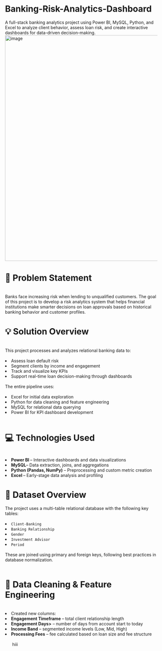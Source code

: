 # Banking-Risk-Analytics-Dashboard

A full-stack banking analytics project using Power BI, MySQL, Python, and Excel to analyze client behavior, assess loan risk, and create interactive dashboards for data-driven decision-making.
<img width="1280" height="745" alt="image" src="https://github.com/user-attachments/assets/7698988f-1c21-4d3a-aab1-d4ae09eaca8b" />
</br>
<h1>🧠 Problem Statement</h1></br>
Banks face increasing risk when lending to unqualified customers. The goal of this project is to develop a risk analytics system that helps financial institutions make smarter decisions on loan approvals based on historical banking behavior and customer profiles.
</br>
<h1>💡 Solution Overview</h1></br>
This project processes and analyzes relational banking data to:
</br></br>
<li>Assess loan default risk</li>
<li>Segment clients by income and engagement</li>
<li>Track and visualize key KPIs</li>
<li>Support real-time loan decision-making through dashboards
</br></br>
The entire pipeline uses:
</br></br>
<li>Excel for initial data exploration</li>
<li>Python for data cleaning and feature engineering</li>
<li>MySQL for relational data querying</li>
<li>Power BI for KPI dashboard development</li>
</br>
<h1>💻 Technologies Used</h1>
</br>
<li><strong>Power BI </strong> – Interactive dashboards and data visualizations</li>
<li><strong>MySQL</strong>– Data extraction, joins, and aggregations
<li><strong>Python (Pandas, NumPy)</strong> – Preprocessing and custom metric creation
<li><strong> Excel </strong>– Early-stage data analysis and profiling
</br>
<h1>📂 Dataset Overview</h1>
The project uses a multi-table relational database with the following key tables:
</br></br>
<li> <code>Client-Banking</code>
<li> <code>Banking Relationship</code>
<li> <code>Gender</code>
<li> <code>Investment Advisor</code>
<li> <code>Period</code>
</br></br>
These are joined using primary and foreign keys, following best practices in database normalization.
</br></br>
<h1>🧹 Data Cleaning & Feature Engineering</h1>
</br>
<li> Created new columns:
<li><strong>Engagement Timeframe</strong> – total client relationship length
<li><strong>Engagement Days></strong>  – number of days from account start to today
<li><strong>Income Band</strong> – segmented income levels (Low, Mid, High)
<li><strong>Processing Fees</strong> – fee calculated based on loan size and fee structure
</br></br>
<ul style="list-style-type: circle;"> hiii


